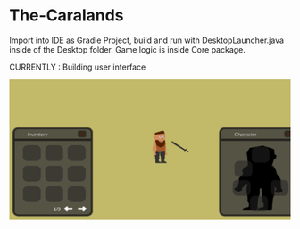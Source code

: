 # The-Caralands

Import into IDE as Gradle Project, build and run with DesktopLauncher.java inside of the Desktop folder. Game logic is inside Core package. 


CURRENTLY : Building user interface

![alt text](https://github.com/storresdiaz/The-Caralands/blob/main/family.gif "Drag and Drop System")
